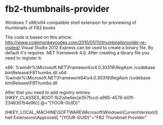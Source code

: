 fb2-thumbnails-provider
=======================

Windows 7 x86/x64 compatible shell extension for previewing of thumbnails of FB2 books

The code is based on this article: http://www.codemonkeycodes.com/2010/01/11/ithumbnailprovider-re-visited/
Visual Studio 2012 Express can be used to create a binary file. By default it's requires .NET framework 4.0.
After creating a library file you need to register it:

x86: %windir%\Microsoft.NET\Framework\v4.0.30319\RegAsm /codebase bin\Release\FBThumbs.dll
x64: %windir%\Microsoft.NET\Framework64\v4.0.30319\RegAsm /codebase bin\Release\FBThumbs.dll

After that you need to add registry entries:
[HKEY_CLASSES_ROOT\.fb2\shellex\{e357fccd-a995-4576-b01f-234630154e96}]
@="{YOUR-GUID}"

[HKEY_LOCAL_MACHINE\SOFTWARE\Microsoft\Windows\CurrentVersion\Shell Extensions\Approved]
"{YOUR-GUID}"="FB2 Thumbnail Provider"

